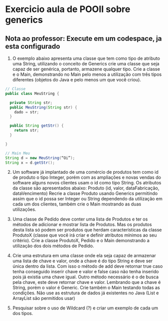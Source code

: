 # Exercicio aula de POOII sobre generics
## Nota ao professor: Execute em um codespace, ja esta configurado


1. O exemplo abaixo apresenta uma classe que tem como tipo de atributo uma String, utilizando o conceito de Generics crie uma classe que seja capaz de ser genérica, portanto, armazene qualquer tipo. Crie a classe e o Main, demonstrando no Main pelo menos a utilização com três tipos diferentes (objetos do Java e pelo menos um que você criou).

``` java
// Classe 
public class MeuString {

  private String str; 
  public MeuString(String str) {
    dado = str;
  } 

  public String getStr() {
    return str;
  }

}

// Main Meu
String d = new MeuString(“Oi”); 
String x = d.getStr();
```


2. Um software já implantado de uma comércio de produtos tem como id de produto o tipo Integer, porém com as ampliações e novas vendas do software alguns novos clientes usam o id como tipo String. Os atributos da classe são apresentados abaixo: Produto (id, valor, dataFabricação, dataVencimento) Recrie a classe Produto usando Generics permitindo assim que o id possa ser Integer ou String dependendo da utilização em cada um dos clientes, também crie o Main mostrando as duas utilizações.

3. Uma classe de Pedido deve conter uma lista de Produtos e ter os métodos de adicionar e mostrar lista de Produtos. Mas os produtos desta lista só podem ser produtos que herdam caracterı́sticas da classe ProdutoX (classe que você irá criar e definir atributos mı́nimos ao seu critério). Crie a classe ProdutoX, Pedido e o Main demonstrando a utilização dos dois métodos de Pedido.

4. Crie uma estrutura em uma classe onde ela seja capaz de armazenar uma lista de chave e valor, onde a chave é do tipo String e deve ser única dentro da lista. Com isso o método de add deve retornar true caso tenha conseguido inserir chave e valor e false caso não tenha inserido pois já existia uma chave igual. Outro método necessário é o de busca pela chave, este deve retornar chave e valor. Lembrando que a chave é String, porém o valor é Generic. Crie também o Main testando todas as condições. Não
use as estrutura de dados já existentes no Java (List e ArrayList são permitidos usar)

5. Pesquisar sobre o uso de Wildcard (?) e criar um exemplo de cada um dos tipos.